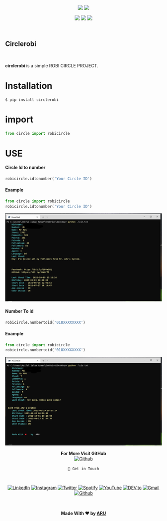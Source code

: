 <p align="center">
  <img src="https://img.shields.io/badge/Version-1.1.0-blue?style=for-the-badge">
  <img src="https://img.shields.io/github/license/Aru-Ofc-git/CIRCLE_TOOLS?style=for-the-badge">
</p>
<p align="center">
  <img src="https://img.shields.io/badge/Author-ARU-green?style=flat-square">
  <img src="https://img.shields.io/badge/Open%20Source-Yes-green?style=flat-square">
  <img src="https://img.shields.io/badge/Written%20In-Python-green?style=flat-square">
</p>
 
<br>
<h2>Circlerobi</h2>
<br>
<p><b>circlerobi </b>is a simple ROBI CIRCLE PROJECT. </p>

<h1>Installation</h1>

```
$ pip install circlerobi
```

<h1>import</h1>

```python
from circle import robicircle
```


<h1> USE </h1>

<h4> Circle Id to number </h4>

```python
robicircle.idtonumber('Your Circle ID')
```
<h4> Example </h4>

```python
from circle import robicircle
robicircle.idtonumber('Your Circle ID')
```

<img src="https://raw.githubusercontent.com/Aru-Ofc-git/CIRCLE_TOOLS/master/.images/idtoNum.png" alt="">



<h4> Number To id </h4>

```python
robicircle.numbertoid('018XXXXXXXX')
```

<h4> Example </h4>

```python
from circle import robicircle
robicircle.numbertoid('018XXXXXXXX')
```

<img src="https://raw.githubusercontent.com/Aru-Ofc-git/CIRCLE_TOOLS/master/.images/numbertoid.png" alt="">

<p align="center">
  <b>For More Visit GitHub</b>
  <br>
  <a href="https://github.com/Aru-Ofc-git" target="_blank"><img src="https://img.shields.io/badge/GitHub-171515.svg?&style=flat-square&logo=github&logoColor=white" alt="Github"></a>
  </p>


<div align="center">

`` 📡 Get in Touch ``

<br>

<a href="https://www.facebook.com/Aru.Ofc" target="_blank"><img src="https://img.shields.io/badge/FACEBOOK-4267B2.svg?&style=flat-square&logo=facebook&logoColor=white" alt="LinkedIn"></a>
<a href="https://www.instagram.com/Aru.Ofc.Ins" target="_blank"><img src="https://img.shields.io/badge/Instagram-%23E4405F.svg?&style=flat-square&logo=instagram&logoColor=white" alt="Instagram"></a>
<a href="https://twitter.com/aru_ofc_twiter" target="_blank"><img src="https://img.shields.io/badge/Twitter-%231DA1F2.svg?&style=flat-square&logo=twitter&logoColor=white" alt="Twitter"></a>
<a href="https://open.spotify.com/user/rwvotqr02yuzpyfmkkri3b5k1?si=X4sohjMTTCmIMuniDJ5ECA&utm_source=copy-link" target="_blank"><img src="https://img.shields.io/badge/Spotify-%231ED760.svg?&style=flat-square&logo=spotify&logoColor=white" alt="Spotify"></a>
<a href="https://www.youtube.com/c/ARULyrics1" target="_blank"><img src="https://img.shields.io/badge/YouTube-FF0000.svg?&style=flat-square&logo=youtube&logoColor=white" alt="YouTube"></a>
<a href="https://dev.to/aruofc" target="_blank"><img src="https://img.shields.io/badge/DEV-%230A0A0A.svg?&style=flat-square&logo=DEV.to&logoColor=white" alt="DEV.to"></a>
<a href="mailto: arifulislam275m.com" target="_blank"><img src="https://img.shields.io/badge/Email-BB001B.svg?&style=flat-square&logo=gmail&logoColor=white" alt="Gmail"></a>
<a href="https://github.com/Aru-Ofc-git" target="_blank"><img src="https://img.shields.io/badge/GitHub-171515.svg?&style=flat-square&logo=github&logoColor=white" alt="Github"></a>
 
<br>
 <br>
  <b align="center">Made With ❤️ by <a href="https://www.facebook.com/Siillent.Killer.Arman">ARU</a> </b>
</div>


